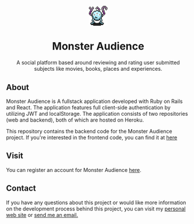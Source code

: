 

<div style='display: flex; flex-direction: row; justify-content: center;'>
<img src='./public/MA.png' alt='project-logo' style='width:10%;'/>
</div>
<h1 style='text-align: center;'>Monster Audience</h1>

<div style='text-align: center'>
A social platform based around reviewing and rating user submitted subjects like movies, books, places and experiences.
</div>

## About

Monster Audience is A fullstack application developed with Ruby on Rails and React. The application features full client-side authentication by utilizing JWT and localStorage. The application consists of two repositories (web and backend), both of which are hosted on Heroku.

This repository contains the backend code for the Monster Audience project. If you're interested in the frontend code, you can find it at <a href='https://github.com/tracedelange/monster-audience-web'>here</a>

## Visit

You can register an account for Monster Audience <a href='https://monster-audience-web.herokuapp.com/landing'>here</a>. 


## Contact

If you have any questions about this project or would like more information on the development process behind this project, you can visit my <a href='www.delangedev.com'>personal web site</a> or <a href='mailto:tracedelange@me.com'> send me an email.</a>
